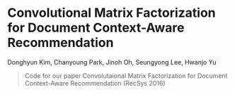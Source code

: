 # Convolutional Matrix Factorization for Document Context-Aware Recommendation
Donghyun Kim, Chanyoung Park, Jinoh Oh, Seungyong Lee, Hwanjo Yu

> Code for our paper Convolutaional Matrix Factorization for Document Context-Aware Recommendation (RecSys 2016)



